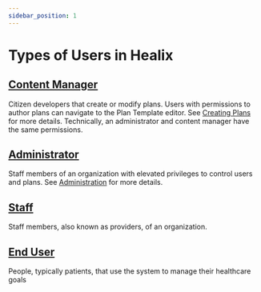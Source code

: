 ```yaml
---
sidebar_position: 1
---
```


# Types of Users in Healix

## [Content Manager](#)

Citizen developers that create or modify plans.  Users with permissions to author plans can navigate to the Plan Template editor.  See [Creating Plans](/creating-plans) for more details. Technically, an administrator and content manager have the same permissions.

## [Administrator](#)

Staff members of an organization with elevated privileges to control users and plans.  See [Administration](/admin) for more details.

## [Staff](#)

Staff members, also known as providers, of an organization. 

## [End User](#)

People, typically patients, that use the system to manage their healthcare goals

